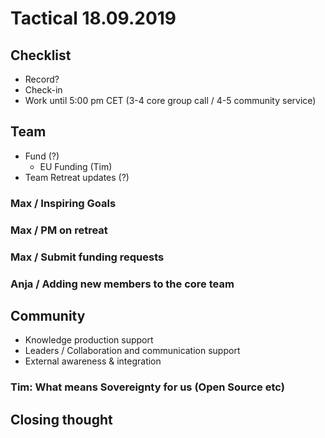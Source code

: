 # Tactical 18.09.2019

## Checklist

* Record?
* Check-in
* Work until 5:00 pm CET \(3-4 core group call / 4-5 community service\)

## Team

* Fund \(?\)
  * EU Funding \(Tim\)
* Team Retreat updates \(?\)

### Max / Inspiring Goals

### Max / PM on retreat

### Max / Submit funding requests

### Anja / Adding new members to the core team

## Community

* Knowledge production support
* Leaders / Collaboration and communication support
* External awareness & integration 

### Tim: What means Sovereignty for us \(Open Source etc\)



## Closing thought







